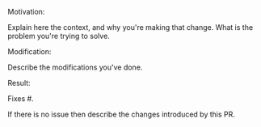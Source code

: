 Motivation:

Explain here the context, and why you're making that change.
What is the problem you're trying to solve.

Modification:

Describe the modifications you've done.

Result:

Fixes #<GitHub issue number>. 

If there is no issue then describe the changes introduced by this PR.
